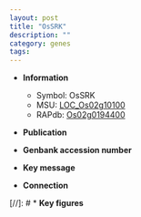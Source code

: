 ```yaml
---
layout: post
title: "OsSRK"
description: ""
category: genes
tags: 
---
```


* **Information**  
    + Symbol: OsSRK  
    + MSU: [LOC_Os02g10100](http://rice.uga.edu/cgi-bin/ORF_infopage.cgi?orf=LOC_Os02g10100)  
    + RAPdb: [Os02g0194400](http://rapdb.dna.affrc.go.jp/viewer/gbrowse_details/irgsp1?name=Os02g0194400)  

* **Publication**  

* **Genbank accession number**  

* **Key message**  

* **Connection**  

[//]: # * **Key figures**  


